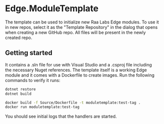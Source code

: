 # Edge.ModuleTemplate
The template can be used to initialize new Raa Labs Edge modules. To use it in new repos, select
it as the "Template Repository" in the dialog that opens when creating a new GitHub repo. All files will be present in the newly created repo.

## Getting started
It contains a .sln file for use with Visual Studio and a .csproj file including the necessary Nuget references. The template itself is a working Edge module and it comes with a Dockerfile to create images. Run the following commands to verify it runs:

````bash
dotnet restore
dotnet build

docker build -f Source/Dockerfile -t moduletemplate:test-tag .
docker run moduletemplate:test-tag
````

You should see initial logs that the handlers are started.